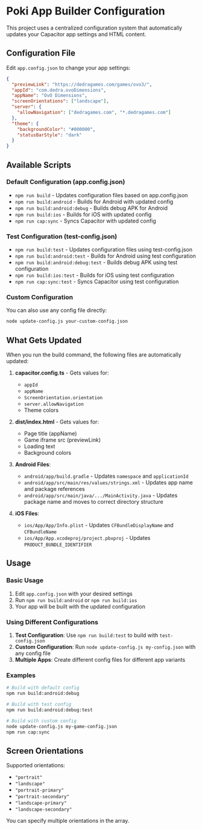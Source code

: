 # Poki App Builder Configuration

This project uses a centralized configuration system that automatically updates your Capacitor app settings and HTML content.

## Configuration File

Edit `app.config.json` to change your app settings:

```json
{
  "previewLink": "https://dedragames.com/games/ovo3/",
  "appId": "com.dedra.ovoDimensions",
  "appName": "OvO Dimensions",
  "screenOrientations": ["landscape"],
  "server": {
    "allowNavigation": ["dedragames.com", "*.dedragames.com"]
  },
  "theme": {
    "backgroundColor": "#000000",
    "statusBarStyle": "dark"
  }
}
```

## Available Scripts

### Default Configuration (app.config.json)

- `npm run build` - Updates configuration files based on app.config.json
- `npm run build:android` - Builds for Android with updated config
- `npm run build:android:debug` - Builds debug APK for Android
- `npm run build:ios` - Builds for iOS with updated config
- `npm run cap:sync` - Syncs Capacitor with updated config

### Test Configuration (test-config.json)

- `npm run build:test` - Updates configuration files using test-config.json
- `npm run build:android:test` - Builds for Android using test configuration
- `npm run build:android:debug:test` - Builds debug APK using test configuration
- `npm run build:ios:test` - Builds for iOS using test configuration
- `npm run cap:sync:test` - Syncs Capacitor using test configuration

### Custom Configuration

You can also use any config file directly:

```bash
node update-config.js your-custom-config.json
```

## What Gets Updated

When you run the build command, the following files are automatically updated:

1. **capacitor.config.ts** - Gets values for:

   - `appId`
   - `appName`
   - `ScreenOrientation.orientation`
   - `server.allowNavigation`
   - Theme colors

2. **dist/index.html** - Gets values for:

   - Page title (appName)
   - Game iframe src (previewLink)
   - Loading text
   - Background colors

3. **Android Files**:

   - `android/app/build.gradle` - Updates `namespace` and `applicationId`
   - `android/app/src/main/res/values/strings.xml` - Updates app name and package references
   - `android/app/src/main/java/.../MainActivity.java` - Updates package name and moves to correct directory structure

4. **iOS Files**:
   - `ios/App/App/Info.plist` - Updates `CFBundleDisplayName` and `CFBundleName`
   - `ios/App/App.xcodeproj/project.pbxproj` - Updates `PRODUCT_BUNDLE_IDENTIFIER`

## Usage

### Basic Usage

1. Edit `app.config.json` with your desired settings
2. Run `npm run build:android` or `npm run build:ios`
3. Your app will be built with the updated configuration

### Using Different Configurations

1. **Test Configuration**: Use `npm run build:test` to build with `test-config.json`
2. **Custom Configuration**: Run `node update-config.js my-config.json` with any config file
3. **Multiple Apps**: Create different config files for different app variants

### Examples

```bash
# Build with default config
npm run build:android:debug

# Build with test config
npm run build:android:debug:test

# Build with custom config
node update-config.js my-game-config.json
npm run cap:sync
```

## Screen Orientations

Supported orientations:

- `"portrait"`
- `"landscape"`
- `"portrait-primary"`
- `"portrait-secondary"`
- `"landscape-primary"`
- `"landscape-secondary"`

You can specify multiple orientations in the array.
